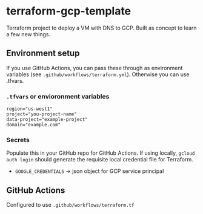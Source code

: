 # terraform-gcp-template

Terraform project to deploy a VM with DNS to GCP.  Built as concept to learn a few new things.

## Environment setup

If you use GitHub Actions, you can pass these through as environment variables (see `.github/workflows/terraform.yml`).  Otherwise you can use .tfvars.

### `.tfvars` or envioronment variables

```
region="us-west1" 
project="you-project-name"
data-project="example-project"
domain="example.com"
```

### Secrets 

Populate this in your GitHub repo for GitHub Actions.  If using locally, `gcloud auth login` should generate the requisite local credential file for Terraform.

- `GOOGLE_CREDENTIALS` -> json object for GCP service principal

## GitHub Actions

Configured to use `.github/workflows/terraform.tf`
